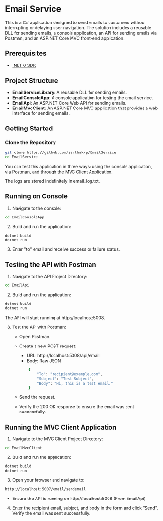 # Email Service

This is a C# application designed to send emails to customers without interrupting or delaying user navigation. The solution includes a reusable DLL for sending emails, a console application, an API for sending emails via Postman, and an ASP.NET Core MVC front-end application.

## Prerequisites

- [.NET 6 SDK](https://dotnet.microsoft.com/download/dotnet/6.0)

## Project Structure

- **EmailServiceLibrary**: A reusable DLL for sending emails.
- **EmailConsoleApp**: A console application for testing the email service.
- **EmailApi**: An ASP.NET Core Web API for sending emails.
- **EmailMvcClient**: An ASP.NET Core MVC application that provides a web interface for sending emails.

## Getting Started

### Clone the Repository

```bash
git clone https://github.com/sarthak-p/EmailService
cd EmailService
```
You can test this application in three ways: using the console application, via Postman, and through the MVC Client Application.

The logs are stored indefinitely in email_log.txt. 

## Running on Console

1) Navigate to the console: 

```bash
cd EmailConsoleApp
```

2) Build and run the application:

```bash
dotnet build
dotnet run
```

3) Enter "to" email and receive success or failure status. 

## Testing the API with Postman

1) Navigate to the API Project Directory:

```bash
cd EmailApi
```
2) Build and run the application:

```bash
dotnet build
dotnet run
```

The API will start running at http://localhost:5008.

3) Test the API with Postman:

    - Open Postman.

    - Create a new POST request:
        - URL: http://localhost:5008/api/email
        - Body: Raw JSON

        ```bash
            {
                "To": "recipient@example.com",
                "Subject": "Test Subject",
                "Body": "Hi, this is a test email."
            }
        ```

    - Send the request.

    - Verify the 200 OK response to ensure the email was sent successfully.

## Running the MVC Client Application

1) Navigate to the MVC Client Project Directory:

```bash
cd EmailMvcClient
```
2) Build and run the application:

```bash
dotnet build
dotnet run
```

3) Open your browser and navigate to:

```bash
http://localhost:5007/email/sendemail
```

- Ensure the API is running on http://localhost:5008 (From EmailApi)

4) Enter the recipient email, subject, and body in the form and click "Send". Verify the email was sent successfully.